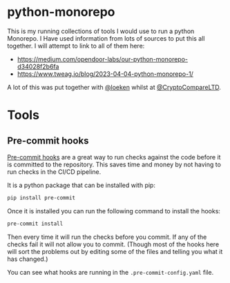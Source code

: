 # python-monorepo

This is my running collections of tools I would use to run a python Monorepo. I
Have used information from lots of sources to put this all together. I will
attempt to link to all of them here:

- https://medium.com/opendoor-labs/our-python-monorepo-d34028f2b6fa
- https://www.tweag.io/blog/2023-04-04-python-monorepo-1/

A lot of this was put together with [@loeken](https://github.com/loeken) whilst
at [@CryptoCompareLTD](https://github.com/CryptoCompareLTD).

# Tools

## Pre-commit hooks

[Pre-commit hooks](https://pre-commit.com/) are a great way to run checks
against the code before it is committed to the repository. This saves time and
money by not having to run checks in the CI/CD pipeline.

It is a python package that can be installed with pip:

```bash
pip install pre-commit
```

Once it is installed you can run the following command to install the hooks:

```bash
pre-commit install
```

Then every time it will run the checks before you commit. If any of the checks
fail it will not allow you to commit. (Though most of the hooks here will sort
the problems out by editing some of the files and telling you what it has
changed.)

You can see what hooks are running in the `.pre-commit-config.yaml` file.

